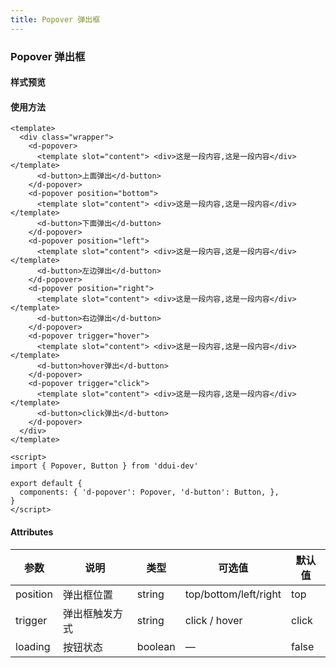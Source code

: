 ```yaml
---
title: Popover 弹出框
---
```


### Popover 弹出框

#### 样式预览
<popover-demo></popover-demo>

#### 使用方法
```vue
<template>
  <div class="wrapper">
    <d-popover>
      <template slot="content"> <div>这是一段内容,这是一段内容</div> </template>
      <d-button>上面弹出</d-button>
    </d-popover>
    <d-popover position="bottom">
      <template slot="content"> <div>这是一段内容,这是一段内容</div> </template>
      <d-button>下面弹出</d-button>
    </d-popover>
    <d-popover position="left">
      <template slot="content"> <div>这是一段内容,这是一段内容</div> </template>
      <d-button>左边弹出</d-button>
    </d-popover>
    <d-popover position="right">
      <template slot="content"> <div>这是一段内容,这是一段内容</div> </template>
      <d-button>右边弹出</d-button>
    </d-popover>
    <d-popover trigger="hover">
      <template slot="content"> <div>这是一段内容,这是一段内容</div> </template>
      <d-button>hover弹出</d-button>
    </d-popover>
    <d-popover trigger="click">
      <template slot="content"> <div>这是一段内容,这是一段内容</div> </template>
      <d-button>click弹出</d-button>
    </d-popover>
  </div>
</template>

<script>
import { Popover, Button } from 'ddui-dev'

export default {
  components: { 'd-popover': Popover, 'd-button': Button, },
}
</script>
```

#### Attributes
<table>
    <thead>
        <tr>
            <th>参数</th>
            <th>说明</th>
            <th>类型</th>
            <th>可选值</th>
            <th>默认值</th>
        </tr>
     </thead>
    <tbody>
        <tr>
            <td>position</td>
            <td>弹出框位置</td>
            <td>string</td>
            <td>top/bottom/left/right</td>
            <td>top</td>
        </tr>
        <tr>
            <td>trigger</td>
            <td>弹出框触发方式</td>
            <td>string</td>
            <td>click / hover</td>
            <td>click</td>
        </tr>
        <tr>
            <td>loading</td>
            <td>按钮状态</td>
            <td>boolean</td>
            <td>—</td>
            <td>false</td>
        </tr>
    </tbody>
</table>